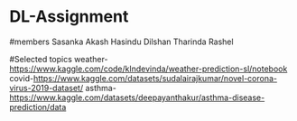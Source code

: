 # DL-Assignment

#members
Sasanka Akash 
Hasindu Dilshan
Tharinda 
Rashel

#Selected topics
weather-https://www.kaggle.com/code/klndevinda/weather-prediction-sl/notebook
covid-https://www.kaggle.com/datasets/sudalairajkumar/novel-corona-virus-2019-dataset/
asthma-https://www.kaggle.com/datasets/deepayanthakur/asthma-disease-prediction/data
